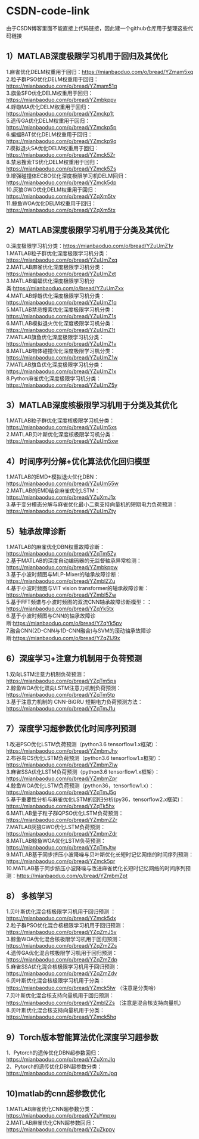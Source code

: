 # CSDN-code-link
由于CSDN博客里面不能直接上代码链接，因此建一个github仓库用于整理这些代码链接


1）MATLAB深度极限学习机用于回归及其优化
----
1.麻雀优化DELM权重用于回归：https://mianbaoduo.com/o/bread/YZmam5xq  
2.粒子群PSO优化DELM权重用于回归：https://mianbaoduo.com/o/bread/YZmam51q  
3.旗鱼SFO优化DELM权重用于回归：https://mianbaoduo.com/o/bread/YZmbkppv  
4.蜉蝣MA优化DELM权重用于回归： https://mianbaoduo.com/o/bread/YZmckp1t  
5.遗传GA优化DELM权重用于回归：https://mianbaoduo.com/o/bread/YZmckp5p  
6.蝙蝠BAT优化DELM权重用于回归：https://mianbaoduo.com/o/bread/YZmckp9q  
7.模拟退火SA优化DELM权重用于回归：https://mianbaoduo.com/o/bread/YZmck5Zr  
8.禁忌搜索TS优化DELM权重用于回归：https://mianbaoduo.com/o/bread/YZmck5Zs  
9.增强碰撞体ECBO优化深度极限学习机DELM回归：https://mianbaoduo.com/o/bread/YZmck5dp  
10.灰狼GWO优化DELM权重用于回归：https://mianbaoduo.com/o/bread/YZqXm5tv  
11.鲸鱼WOA优化DELM权重用于回归：https://mianbaoduo.com/o/bread/YZqXm5tx  


2）MATLAB深度极限学习机用于分类及其优化
----
0.深度极限学习机分类：https://mianbaoduo.com/o/bread/YZuUmZ1y  
1.MATLAB粒子群优化深度极限学习机分类：https://mianbaoduo.com/o/bread/YZuUmZxq  
2.MATLAB麻雀优化深度极限学习机分类：https://mianbaoduo.com/o/bread/YZuUmZxt  
3.MATLAB蝙蝠优化深度极限学习机分类:https://mianbaoduo.com/o/bread/YZuUmZxx  
4.MATLAB蜉蝣优化深度极限学习机分类：https://mianbaoduo.com/o/bread/YZuUmZ1q  
5.MATLAB禁忌搜索优化深度极限学习机分类：https://mianbaoduo.com/o/bread/YZuUmZ1s  
6.MATLAB模拟退火优化深度极限学习机分类：https://mianbaoduo.com/o/bread/YZuUmZ1t  
7.MATLAB旗鱼优化深度极限学习机分类：https://mianbaoduo.com/o/bread/YZuUmZ1v  
8.MATLAB物体碰撞优化深度极限学习机分类：https://mianbaoduo.com/o/bread/YZuUmZ1w  
7.MATLAB旗鱼优化深度极限学习机分类：https://mianbaoduo.com/o/bread/YZuUmZ1x  
8.Python麻雀优化深度极限学习机分类：https://mianbaoduo.com/o/bread/YZuUmZ5y  


3）MATLAB深度核极限学习机用于分类及其优化
----
1.MATLAB粒子群优化深度核极限学习机分类：https://mianbaoduo.com/o/bread/YZuUm5xs  
2.MATLAB贝叶斯优化深度核极限学习机分类：https://mianbaoduo.com/o/bread/YZuUm5xw  


4）时间序列分解+优化算法优化回归模型
------
1.MATLAB的EMD+模拟退火优化DBN：https://mianbaoduo.com/o/bread/YZuUm55w  
2.MATLAB的EMD结合麻雀优化LSTM：https://mianbaoduo.com/o/bread/YZuXmJ1x  
3.基于变分模态分解与麻雀优化最小二乘支持向量机的短期电力负荷预测：https://mianbaoduo.com/o/bread/YZuUmZty  


5）轴承故障诊断
--------
1.MATLAB的麻雀优化DBN权重故障诊断：https://mianbaoduo.com/o/bread/YZqTm5Zy  
2.基于MATLAB的深度自动编码器的无监督轴承异常检测：https://mianbaoduo.com/o/bread/YZmbkppw  
3.基于小波时频图与MLP-Mixer的轴承故障诊断：https://mianbaoduo.com/o/bread/YZmblZZu  
4.基于小波时频图与VIT vision transformer的轴承故障诊断：https://mianbaoduo.com/o/bread/YZmbl5Zw  
5.基于FFT频谱与小波时频图的双流CNN轴承故障诊断模型：：https://mianbaoduo.com/o/bread/YZqYk5tx  
6.基于小波时频图与CNN的轴承故障诊断:https://mianbaoduo.com/o/bread/YZqYk5pv  
7.融合CNN(2D-CNN与1D-CNN融合)与SVM的滚动轴承故障诊断:https://mianbaoduo.com/o/bread/YZqZlJ9x  


6）深度学习+注意力机制用于负荷预测
--------
1.双向LSTM注意力机制负荷预测：https://mianbaoduo.com/o/bread/YZqTm5ps  
2.鲸鱼WOA优化双向LSTM注意力机制负荷预测：https://mianbaoduo.com/o/bread/YZqTm5tp  
3.基于注意力机制的 CNN-BiGRU 短期电力负荷预测方法：https://mianbaoduo.com/o/bread/YZqTmJ1u  


7）深度学习超参数优化时间序列预测
--------
1.改进PSO优化LSTM负荷预测（python3.6 tensorflow1.x框架）：https://mianbaoduo.com/o/bread/YZmbmJhy  
2.布谷鸟CS优化LSTM负荷预测（python3.6  tensorflow1.x框架）：https://mianbaoduo.com/o/bread/YZmbmZlw  
3.麻雀SSA优化LSTM负荷预测（python3.6  tensorflow1.x框架）：https://mianbaoduo.com/o/bread/YZmbmZpr  
4.鲸鱼WOA优化LSTM负荷预测（python36，tensorflow1.x）：https://mianbaoduo.com/o/bread/YZqTmJ5q  
5.基于重要性分析与麻雀优化LSTM的回归分析(py36，tensorflow2.x框架)： https://mianbaoduo.com/o/bread/YZqTk5hx  
6.MATLAB量子粒子群QPSO优化LSTM负荷预测：https://mianbaoduo.com/o/bread/YZmbmZZr  
7.MATLAB灰狼GWO优化LSTM负荷预测：https://mianbaoduo.com/o/bread/YZmbmZdr  
8.MATLAB鲸鱼WOA优化LSTM负荷预测：https://mianbaoduo.com/o/bread/YZqTmJtw  
9.MATLAB基于同步挤压小波降噪与贝叶斯优化长短时记忆网络的时间序列预测：https://mianbaoduo.com/o/bread/YZmck5pr  
10.MATLAB基于同步挤压小波降噪与改进麻雀优化长短时记忆网络的时间序列预测：https://mianbaoduo.com/o/bread/YZmbmZpt  


8） 多核学习
--------
1.贝叶斯优化混合核极限学习机用于回归预测 ：https://mianbaoduo.com/o/bread/YZmck5dx  
2.粒子群PSO优化混合核极限学习机用于回归预测：https://mianbaoduo.com/o/bread/YZqZmJ5v  
3.鲸鱼WOA优化混合核极限学习机用于回归预测：https://mianbaoduo.com/o/bread/YZqZmZZs  
4.遗传GA优化混合核极限学习机用于回归预测：https://mianbaoduo.com/o/bread/YZqZmZdp  
5.麻雀SSA优化混合核极限学习机用于回归预测：https://mianbaoduo.com/o/bread/YZqZmZdv   
6.贝叶斯优化混合核极限学习机用于分类：https://mianbaoduo.com/o/bread/YZmck5lw （注意是分类哈）  
7.贝叶斯优化混合核支持向量机用于回归预测：https://mianbaoduo.com/o/bread/YZmblZZs （注意是混合核支持向量机）  
8.贝叶斯优化混合核支持向量机用于分类：https://mianbaoduo.com/o/bread/YZmck5hq  

9）Torch版本智能算法优化深度学习超参数
-------
1、Pytorch的遗传优化DBN超参数回归：https://mianbaoduo.com/o/bread/YZuXmJlq  
2、Pytorch的遗传优化DBN超参数分类：https://mianbaoduo.com/o/bread/YZuXmJpq  

10)matlab的cnn超参数优化
---------
1.MATLAB麻雀优化CNN超参数分类：https://mianbaoduo.com/o/bread/YZuYmpxu  
2.MATLAB麻雀优化CNN超参数回归：https://mianbaoduo.com/o/bread/YZuZkppy  
